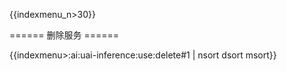 {{indexmenu_n>30}}

====== 删除服务 ======

{{indexmenu>:ai:uai-inference:use:delete#1 | nsort dsort msort}}